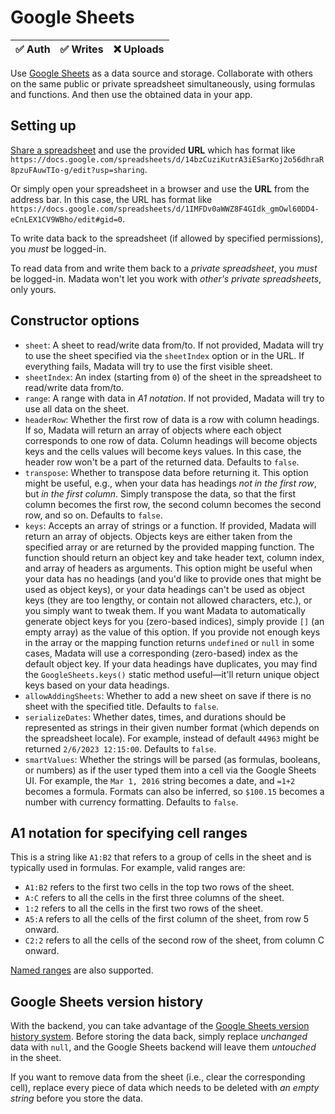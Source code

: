 # Google Sheets

| ✅ Auth | ✅ Writes | ❌ Uploads |
|---------|-----------|-----------|

Use [Google Sheets](https://www.google.com/sheets/about/) as a data source and storage. Collaborate with others on the same public or private spreadsheet simultaneously, using formulas and functions. And then use the obtained data in your app.

## Setting up

[Share a spreadsheet](https://www.lifewire.com/sharing-options-for-google-spreadsheets-3124090) and use the provided **URL** which has format like `https://docs.google.com/spreadsheets/d/14bzCuziKutrA3iESarKoj2o56dhraR8pzuFAuwTIo-g/edit?usp=sharing`.

Or simply open your spreadsheet in a browser and use the **URL** from the address bar. In this case, the URL has format like `https://docs.google.com/spreadsheets/d/1IMFDv0aWWZ8F4GIdk_gmOwl60DD4-eCnLEX1CV9WBho/edit#gid=0`.

To write data back to the spreadsheet (if allowed by specified permissions), you *must* be logged-in.

To read data from and write them back to a *private spreadsheet*, you *must* be logged-in. Madata won't let you work with *other's private spreadsheets*, only yours.

## Constructor options

- `sheet`: A sheet to read/write data from/to. If not provided, Madata will try to use the sheet specified via the `sheetIndex` option or in the URL. If everything fails, Madata will try to use the first visible sheet.
- `sheetIndex`: An index (starting from `0`) of the sheet in the spreadsheet to read/write data from/to.
- `range`: A range with data in *A1 notation*. If not provided, Madata will try to use all data on the sheet.
- `headerRow`: Whether the first row of data is a row with column headings. If so, Madata will return an array of objects where each object corresponds to one row of data. Column headings will become objects keys and the cells values will become keys values. In this case, the header row won't be a part of the returned data. Defaults to `false`.
- `transpose`: Whether to transpose data before returning it. This option might be useful, e.g., when your data has headings *not in the first row*, but *in the first column*. Simply transpose the data, so that the first column becomes the first row, the second column becomes the second row, and so on. Defaults to `false`.
- `keys`: Accepts an array of strings or a function. If provided, Madata will return an array of objects. Objects keys are either taken from the specified array or are returned by the provided mapping function. The function should return an object key and take header text, column index, and array of headers as arguments. This option might be useful when your data has no headings (and you'd like to provide ones that might be used as object keys), or your data headings can't be used as object keys (they are too lengthy, or contain not allowed characters, etc.), or you simply want to tweak them. If you want Madata to automatically generate object keys for you (zero-based indices), simply provide `[]` (an empty array) as the value of this option. If you provide not enough keys in the array or the mapping function returns `undefined` or `null` in some cases, Madata will use a corresponding (zero-based) index as the default object key. If your data headings have duplicates, you may find the `GoogleSheets.keys()` static method useful—it'll return unique object keys based on your data headings.
- `allowAddingSheets`: Whether to add a new sheet on save if there is no sheet with the specified title. Defaults to `false`.
- `serializeDates`: Whether dates, times, and durations should be represented as strings in their given number format (which depends on the spreadsheet locale). For example, instead of default `44963` might be returned `2/6/2023 12:15:00`. Defaults to `false`.
- `smartValues`: Whether the strings will be parsed (as formulas, booleans, or numbers) as if the user typed them into a cell via the Google Sheets UI. For example, the `Mar 1, 2016` string becomes a date, and `=1+2` becomes a formula. Formats can also be inferred, so `$100.15` becomes a number with currency formatting. Defaults to `false`.

## A1 notation for specifying cell ranges

This is a string like `A1:B2` that refers to a group of cells in the sheet and is typically used in formulas. For example, valid ranges are:

- `A1:B2` refers to the first two cells in the top two rows of the sheet.
- `A:C` refers to all the cells in the first three columns of the sheet.
- `1:2` refers to all the cells in the first two rows of the sheet.
- `A5:A` refers to all the cells of the first column of the sheet, from row 5 onward.
- `C2:2` refers to all the cells of the second row of the sheet, from column C onward.

[Named ranges](https://support.google.com/docs/answer/63175?hl=en) are also supported.

## Google Sheets version history

With the backend, you can take advantage of the [Google Sheets version history system](https://www.ablebits.com/office-addins-blog/google-sheets-edit-history/). Before storing the data back, simply replace *unchanged* data with `null`, and the Google Sheets backend will leave them *untouched* in the sheet.

If you want to remove data from the sheet (i.e., clear the corresponding cell), replace every piece of data which needs to be deleted with *an empty string* before you store the data.
